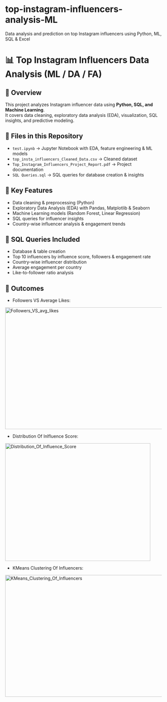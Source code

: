 # top-instagram-influencers-analysis-ML
Data analysis and prediction on top Instagram influencers using Python, ML, SQL &amp; Excel

# 📊 Top Instagram Influencers Data Analysis (ML / DA / FA)

## 🔹 Overview
This project analyzes Instagram influencer data using **Python, SQL, and Machine Learning**.  
It covers data cleaning, exploratory data analysis (EDA), visualization, SQL insights, and predictive modeling.

## 🔹 Files in this Repository
- `test.ipynb` → Jupyter Notebook with EDA, feature engineering & ML models
- `top_insta_influencers_Cleaned_Data.csv` → Cleaned dataset
- `Top_Instagram_Influencers_Project_Report.pdf` → Project documentation
- `SQL Queries.sql` → SQL queries for database creation & insights

## 🔹 Key Features
- Data cleaning & preprocessing (Python)
- Exploratory Data Analysis (EDA) with Pandas, Matplotlib & Seaborn
- Machine Learning models (Random Forest, Linear Regression)
- SQL queries for influencer insights
- Country-wise influencer analysis & engagement trends

## 🔹 SQL Queries Included
- Database & table creation  
- Top 10 influencers by influence score, followers & engagement rate  
- Country-wise influencer distribution  
- Average engagement per country  
- Like-to-follower ratio analysis  

## 🔹 Outcomes

- Followers VS Average Likes:

<img width="576" height="390" alt="Followers_VS_avg_likes" src="https://github.com/user-attachments/assets/c8b31d9b-97b3-4209-88a0-63b073e95130" />

- Distribution Of Inlfluence Score:

<img width="467" height="377" alt="Distribution_Of_Influence_Score" src="https://github.com/user-attachments/assets/a734a4d4-26b8-472c-bb58-247669677163" />

- KMeans Clustering Of Influencers:

<img width="576" height="390" alt="KMeans_Clustering_Of_Influencers" src="https://github.com/user-attachments/assets/172921ce-d68c-4636-b9d3-a6ab37e987d0" />

